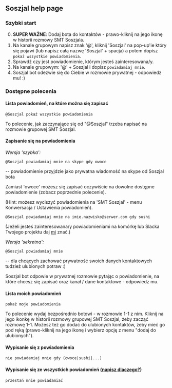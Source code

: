 ## Soszjal help page

### Szybki start

0. **SUPER WAŻNE**: Dodaj bota do kontaktów - prawo-kliknij na jego ikonę w historii rozmowy SMT Soszjala.
1. Na kanale grupowym napisz znak '@', kliknij 'Soszjal' na pop-up'ie który się pojawi (lub napisz całą nazwę 'Soszjal' + spacja) a potem dopisz ```pokaż wszystkie powiadomienia```.
2. Sprawdź czy jest powiadomienie, którym jesteś zainteresowana/y.
3. Na kanale grupowym: '@' + Soszjal i dopisz ```powiadamiaj mnie```.
4. Soszjal bot odezwie się do Ciebie w rozmowie prywatnej - odpowiedz mu! :)

### Dostępne polecenia

#### Lista powiadomień, na które można się zapisać
```
@Soszjal pokaż wszystkie powiadomienia
```
To polecenie, jak zaczynające się od "@Soszjal" trzeba napisać na rozmowie grupowej SMT Soszjal.

#### Zapisanie się na powiadomienia

_Wersja 'szybka':_
```
@Soszjal powiadamiaj mnie na skype gdy owoce
```
-- powiadomienie przyjdzie jako prywatna wiadomość na skype od Soszjal bota 

Zamiast 'owoce' możesz się zapisać oczywiście na dowolne dostępne powiadomienie (zobacz poprzednie polecenie).

(Hint: możesz wyciszyć powiadomienia na 'SMT Soszjal' - menu Konwersacja / Ustawienia powiadomień).

```
@Soszjal powiadamiaj mnie na imie.nazwisko@serwer.com gdy sushi
```

(Jeżeli jesteś zainteresowana/y powiadomieniami na komórkę lub Slacka Twojego projektu daj [mi](mailto:marek.labuzek@intive.com) znać.)

_Wersja 'sekretna':_
```
@Soszjal powiadamiaj mnie
```
-- dla chcących zachować prywatność swoich danych kontaktowych tudzież ulubionych potraw :)

Soszjal bot odpowie w prywatnej rozmowie pytając o powiadomienie, na które chcesz się zapisać oraz kanał / dane kontaktowe - odpowiedz mu.

#### Lista moich powiadomień
```
pokaż moje powiadomienia
```
To polecenie wydaj bezpośrednio botowi - w rozmowie 1-1 z nim. Kliknij na jego ikonkę w historii rozmowy grupowej SMT Soszjal, żeby zacząć rozmowę 1-1. Możesz też go dodać do ulubionych kontaktów, żeby mieć go pod ręką (prawo-kliknij na jego ikonę i wybierz opcję z menu "dodaj do ulubionych").

#### Wypisanie się z powiadomienia
```
nie powiadamiaj mnie gdy (owoce|sushi|...)
```

#### Wypisanie się ze wszystkich powiadomień ([napisz dlaczego?](mailto:marek.labuzek@intive.com?subject=Wypisuję%20się%20z%20powiadomień%2C%20bo...))
```
przestań mnie powiadamiać
```


